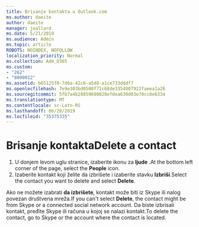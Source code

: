 ```yaml
---
title: Brisanje kontakta u Outlook.com
ms.author: daeite
author: daeite
manager: joallard
ms.date: 5/21/2019
ms.audience: Admin
ms.topic: article
ROBOTS: NOINDEX, NOFOLLOW
localization_priority: Normal
ms.collection: Adm_O365
ms.custom:
- "262"
- "8000012"
ms.assetid: b65125f0-7d6a-42c8-a5d8-a1ce733dddf7
ms.openlocfilehash: 7e9e303bd0508f71c68de3354807922faeea1a26
ms.sourcegitcommit: 5fb7a4b28859690020efdea630d03e70cc0e6334
ms.translationtype: MT
ms.contentlocale: sr-Latn-RS
ms.lasthandoff: 06/28/2019
ms.locfileid: "35375335"
---
```

# <a name="delete-a-contact"></a><span data-ttu-id="7b518-102">Brisanje kontakta</span><span class="sxs-lookup"><span data-stu-id="7b518-102">Delete a contact</span></span>

1. <span data-ttu-id="7b518-103">U donjem levom uglu stranice, izaberite ikonu za **ljude** .</span><span class="sxs-lookup"><span data-stu-id="7b518-103">At the bottom left corner of the page, select the **People** icon.</span></span>
2. <span data-ttu-id="7b518-104">Izaberite kontakt koji želite da izbrišete i izaberite stavku **Izbriši**.</span><span class="sxs-lookup"><span data-stu-id="7b518-104">Select the contact you want to delete and select **Delete**.</span></span>

<span data-ttu-id="7b518-105">Ako ne možete izabrati **da izbrišete**, kontakt može biti iz Skype ili nalog povezan društvena mreža.</span><span class="sxs-lookup"><span data-stu-id="7b518-105">If you can't select **Delete**, the contact might be from Skype or a connected social network account.</span></span> <span data-ttu-id="7b518-106">Da biste izbrisali kontakt, pređite Skype ili računa u kojoj se nalazi kontakt.</span><span class="sxs-lookup"><span data-stu-id="7b518-106">To delete the contact, go to Skype or the account where the contact is located.</span></span>
